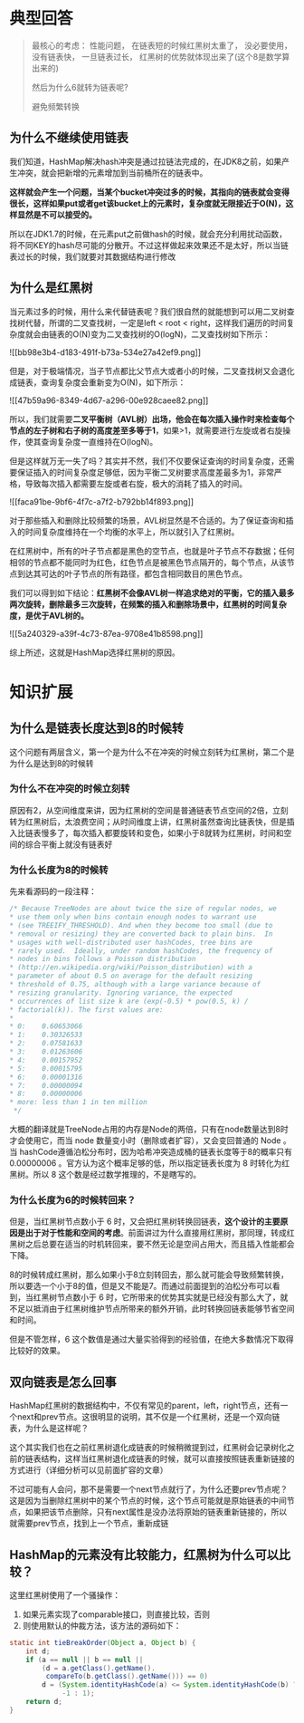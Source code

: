 # 典型回答

> 最核心的考虑： 性能问题， 在链表短的时候红黑树太重了， 没必要使用， 没有链表快， 一旦链表过长， 红黑树的优势就体现出来了(这个8是数学算出来的)
> 
> 然后为什么6就转为链表呢?
> 
> 避免频繁转换

## 为什么不继续使用链表


我们知道，HashMap解决hash冲突是通过拉链法完成的，在JDK8之前，如果产生冲突，就会把新增的元素增加到当前桶所在的链表中。



**这样就会产生一个问题，当某个bucket冲突过多的时候，其指向的链表就会变得很长，这样如果put或者get该bucket上的元素时，复杂度就无限接近于O(N)，这样显然是不可以接受的。**



所以在JDK1.7的时候，在元素put之前做hash的时候，就会充分利用扰动函数，将不同KEY的hash尽可能的分散开。不过这样做起来效果还不是太好，所以当链表过长的时候，我们就要对其数据结构进行修改



## 为什么是红黑树


当元素过多的时候，用什么来代替链表呢？我们很自然的就能想到可以用二叉树查找树代替，所谓的二叉查找树，一定是left < root < right，这样我们遍历的时间复杂度就会由链表的O(N)变为二叉查找树的O(logN)，二叉查找树如下所示：



![[bb98e3b4-d183-491f-b73a-534e27a42ef9.png]]



但是，对于极端情况，当子节点都比父节点大或者小的时候，二叉查找树又会退化成链表，查询复杂度会重新变为O(N)，如下所示：



![[47b59a96-8349-4d67-a296-00e928caee82.png]]



所以，我们就需要**二叉平衡树（AVL树）**出场，他会在每次插入操作时来检查**每个节点的左子树和右子树的高度差至多等于1**<font style="color:rgb(0, 0, 0);">，</font>如果>1，就需要进行左旋或者右旋操作，使其查询复杂度一直维持在O(logN)。

<font style="color:rgb(0, 0, 0);"></font>

但是这样就万无一失了吗？其实并不然，我们不仅要保证查询的时间复杂度，还需要保证插入的时间复杂度足够低，因为平衡二叉树要求高度差最多为1，非常严格，导致每次插入都需要左旋或者右旋，极大的消耗了插入的时间。



![[faca91be-9bf6-4f7c-a7f2-b792bb14f893.png]]

对于那些插入和删除比较频繁的场景，AVL树显然是不合适的。为了保证查询和插入的时间复杂度维持在一个均衡的水平上，所以就引入了红黑树。



在红黑树中，所有的叶子节点都是黑色的空节点，也就是叶子节点不存数据；任何相邻的节点都不能同时为红色，红色节点是被黑色节点隔开的，每个节点，从该节点到达其可达的叶子节点的所有路径，都包含相同数目的黑色节点。



我们可以得到如下结论：**红黑树不会像AVL树一样追求绝对的平衡，它的插入最多两次旋转，删除最多三次旋转，在频繁的插入和删除场景中，红黑树的时间复杂度，是优于AVL树的。**



![[5a240329-a39f-4c73-87ea-9708e41b8598.png]]



综上所述，这就是HashMap选择红黑树的原因。

# 知识扩展


## 为什么是链表长度达到8的时候转
这个问题有两层含义，第一个是为什么不在冲突的时候立刻转为红黑树，第二个是为什么是达到8的时候转



### 为什么不在冲突的时候立刻转
原因有2，从空间维度来讲，因为红黑树的空间是普通链表节点空间的2倍，立刻转为红黑树后，太浪费空间；从时间维度上讲，红黑树虽然查询比链表快，但是插入比链表慢多了，每次插入都要旋转和变色，如果小于8就转为红黑树，时间和空间的综合平衡上就没有链表好



### 为什么长度为8的时候转
先来看源码的一段注释：

```java
/* Because TreeNodes are about twice the size of regular nodes, we
* use them only when bins contain enough nodes to warrant use
* (see TREEIFY_THRESHOLD). And when they become too small (due to
* removal or resizing) they are converted back to plain bins.  In
* usages with well-distributed user hashCodes, tree bins are
* rarely used.  Ideally, under random hashCodes, the frequency of
* nodes in bins follows a Poisson distribution
* (http://en.wikipedia.org/wiki/Poisson_distribution) with a
* parameter of about 0.5 on average for the default resizing
* threshold of 0.75, although with a large variance because of
* resizing granularity. Ignoring variance, the expected
* occurrences of list size k are (exp(-0.5) * pow(0.5, k) /
* factorial(k)). The first values are:
*
* 0:    0.60653066
* 1:    0.30326533
* 2:    0.07581633
* 3:    0.01263606
* 4:    0.00157952
* 5:    0.00015795
* 6:    0.00001316
* 7:    0.00000094
* 8:    0.00000006
* more: less than 1 in ten million
 */
```



大概的翻译就是TreeNode占用的内存是Node的两倍，只有在node数量达到8时才会使用它，而当 node 数量变小时（删除或者扩容），又会变回普通的 Node 。当 hashCode遵循泊松分布时，因为哈希冲突造成桶的链表长度等于8的概率只有0.00000006 。官方认为这个概率足够的低，所以指定链表长度为 8 时转化为红黑树。所以 8 这个数是经过数学推理的，不是瞎写的。

<font style="color:rgb(85, 85, 85);"></font>

### 为什么长度为6的时候转回来？


但是，当红黑树节点数小于 6 时，又会把红黑树转换回链表，**这个设计的主要原因是出于对于性能和空间的考虑**。前面讲过为什么直接用红黑树，那同理，转成红黑树之后总要在适当的时机转回来，要不然无论是空间占用大，而且插入性能都会下降。



8的时候转成红黑树，那么如果小于8立刻转回去，那么就可能会导致频繁转换，所以要选一个小于8的值，但是又不能是7。而通过前面提到的泊松分布可以看到，当红黑树节点数小于 6 时，它所带来的优势其实就是已经没有那么大了，就不足以抵消由于红黑树维护节点所带来的额外开销，此时转换回链表能够节省空间和时间。



但是不管怎样，6 这个数值是通过大量实验得到的经验值，在绝大多数情况下取得比较好的效果。



## 双向链表是怎么回事
HashMap红黑树的数据结构中，不仅有常见的parent，left，right节点，还有一个next和prev节点。这很明显的说明，其不仅是一个红黑树，还是一个双向链表，为什么是这样呢？



这个其实我们也在之前红黑树退化成链表的时候稍微提到过，红黑树会记录树化之前的链表结构，这样当红黑树退化成链表的时候，就可以直接按照链表重新链接的方式进行（详细分析可以见前面扩容的文章）



不过可能有人会问，那不是需要一个next节点就行了，为什么还要prev节点呢？这是因为当删除红黑树中的某个节点的时候，这个节点可能就是原始链表的中间节点，如果把该节点删除，只有next属性是没办法将原始的链表重新链接的，所以就需要prev节点，找到上一个节点，重新成链

## HashMap的元素没有比较能力，红黑树为什么可以比较？
这里红黑树使用了一个骚操作：



1. 如果元素实现了comparable接口，则直接比较，否则
2. 则使用默认的仲裁方法，该方法的源码如下：

```java
static int tieBreakOrder(Object a, Object b) {
    int d;
    if (a == null || b == null ||
        (d = a.getClass().getName().
         compareTo(b.getClass().getName())) == 0)
        d = (System.identityHashCode(a) <= System.identityHashCode(b) ?
             -1 : 1);
    return d;
}
```









